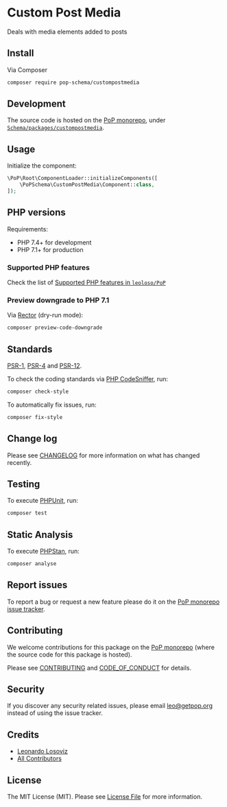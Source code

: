 # Custom Post Media

<!--
[![Build Status][ico-travis]][link-travis]
[![Quality Score][ico-code-quality]][link-code-quality]
[![Software License][ico-license]](LICENSE.md)
[![Latest Version on Packagist][ico-version]][link-packagist]
[![Coverage Status][ico-scrutinizer]][link-scrutinizer]
[![Total Downloads][ico-downloads]][link-downloads]
-->

Deals with media elements added to posts

## Install

Via Composer

``` bash
composer require pop-schema/custompostmedia
```

## Development

The source code is hosted on the [PoP monorepo](https://github.com/leoloso/PoP), under [`Schema/packages/custompostmedia`](https://github.com/leoloso/PoP/tree/master/layers/Schema/packages/custompostmedia).

## Usage

Initialize the component:

``` php
\PoP\Root\ComponentLoader::initializeComponents([
    \PoPSchema\CustomPostMedia\Component::class,
]);
```

## PHP versions

Requirements:

- PHP 7.4+ for development
- PHP 7.1+ for production

### Supported PHP features

Check the list of [Supported PHP features in `leoloso/PoP`](https://github.com/leoloso/PoP/#supported-php-features)

### Preview downgrade to PHP 7.1

Via [Rector](https://github.com/rectorphp/rector) (dry-run mode):

```bash
composer preview-code-downgrade
```

## Standards

[PSR-1](https://www.php-fig.org/psr/psr-1), [PSR-4](https://www.php-fig.org/psr/psr-4) and [PSR-12](https://www.php-fig.org/psr/psr-12).

To check the coding standards via [PHP CodeSniffer](https://github.com/squizlabs/PHP_CodeSniffer), run:

``` bash
composer check-style
```

To automatically fix issues, run:

``` bash
composer fix-style
```

## Change log

Please see [CHANGELOG](CHANGELOG.md) for more information on what has changed recently.

## Testing

To execute [PHPUnit](https://phpunit.de/), run:

``` bash
composer test
```

## Static Analysis

To execute [PHPStan](https://github.com/phpstan/phpstan), run:

``` bash
composer analyse
```

## Report issues

To report a bug or request a new feature please do it on the [PoP monorepo issue tracker](https://github.com/leoloso/PoP/issues).

## Contributing

We welcome contributions for this package on the [PoP monorepo](https://github.com/leoloso/PoP) (where the source code for this package is hosted).

Please see [CONTRIBUTING](CONTRIBUTING.md) and [CODE_OF_CONDUCT](CODE_OF_CONDUCT.md) for details.

## Security

If you discover any security related issues, please email leo@getpop.org instead of using the issue tracker.

## Credits

- [Leonardo Losoviz][link-author]
- [All Contributors][link-contributors]

## License

The MIT License (MIT). Please see [License File](LICENSE.md) for more information.

[ico-version]: https://img.shields.io/packagist/v/pop-schema/custompostmedia.svg?style=flat-square
[ico-license]: https://img.shields.io/badge/license-MIT-brightgreen.svg?style=flat-square
[ico-travis]: https://img.shields.io/travis/pop-schema/custompostmedia/master.svg?style=flat-square
[ico-scrutinizer]: https://img.shields.io/scrutinizer/coverage/g/pop-schema/custompostmedia.svg?style=flat-square
[ico-code-quality]: https://img.shields.io/scrutinizer/g/pop-schema/custompostmedia.svg?style=flat-square
[ico-downloads]: https://img.shields.io/packagist/dt/pop-schema/custompostmedia.svg?style=flat-square

[link-packagist]: https://packagist.org/packages/pop-schema/custompostmedia
[link-travis]: https://travis-ci.org/pop-schema/custompostmedia
[link-scrutinizer]: https://scrutinizer-ci.com/g/pop-schema/custompostmedia/code-structure
[link-code-quality]: https://scrutinizer-ci.com/g/pop-schema/custompostmedia
[link-downloads]: https://packagist.org/packages/pop-schema/custompostmedia
[link-author]: https://github.com/leoloso
[link-contributors]: ../../../../../../contributors
